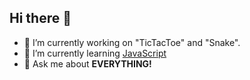 ## Hi there 👋

- 🔭 I’m currently working on "TicTacToe" and "Snake".
- 🌱 I’m currently learning [JavaScript](https://www.udemy.com/course/javascript-od-podstaw-do-eksperta/)
- 💬 Ask me about **EVERYTHING!**

